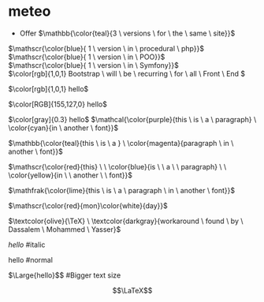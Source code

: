# meteo

+ Offer 
$\mathbb{\color{teal}{3 \ versions \ for \ the \ same \ site}}$

$\mathscr{\color{blue}{ 1 \ version \ in \ procedural \ php}}$ <br>
$\mathscr{\color{blue}{ 1 \ version \ in \ POO}}$ <br>
$\mathscr{\color{blue}{ 1 \ version \ in \ Symfony}}$ <br>
$\color[rgb]{1,0,1} Bootstrap  \ will  \ be  \ recurring  \ for  \ all  \ Front  \ End $





$\color[rgb]{1,0,1} hello$

$\color[RGB]{155,127,0} hello$

$\color[gray]{0.3} hello$
$\mathcal{\color{purple}{this \ is \ a \ paragraph} \ \color{cyan}{in \ another \ font}}$

$\mathbb{\color{teal}{this \ is \ a } \ \color{magenta}{paragraph \ in \ another \ font}}$

$\mathscr{\color{red}{this} \ \ \color{blue}{is \ \ a \ \ paragraph} \ \ \color{yellow}{in \ \ another \ \ font}}$

$\mathfrak{\color{lime}{this \ is \ a \ paragraph \ in \ another \ font}}$

$\mathscr{\color{red}{mon}\color{white}{day}}$

$\textcolor{olive}{\TeX} \ \textcolor{darkgray}{workaround \ found \ by \ Dassalem \ Mohammed \ Yasser}$

$\textit{hello}$  #italic
 
$\text{hello}$    #normal

$\Large{hello}$$   #Bigger text size

$$\LaTeX$$
